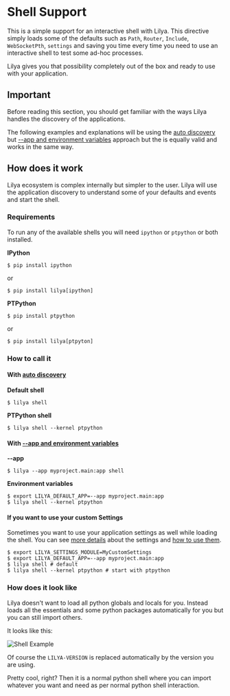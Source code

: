 # Shell Support

This is a simple support for an interactive shell with Lilya. This directive simply loads some
of the defaults such as `Path`, `Router`, `Include`, `WebSocketPth`, `settings` and saving you
time every time you need to use an interactive shell to test some ad-hoc processes.

Lilya gives you that possibility completely out of the box and ready to use with your
application.

## Important

Before reading this section, you should get familiar with the ways Lilya handles the discovery
of the applications.

The following examples and explanations will be using the [auto discovery](./discovery.md#auto-discovery)
but [--app and environment variables](./discovery.md##environment-variables) approach but the
is equally valid and works in the same way.

## How does it work

Lilya ecosystem is complex internally but simpler to the user. Lilya will use the application
discovery to understand some of your defaults and events and start the shell.

### Requirements

To run any of the available shells you will need `ipython` or `ptpython` or both installed.

**IPython**

```shell
$ pip install ipython
```

or

```shell
$ pip install lilya[ipython]
```

**PTPython**

```shell
$ pip install ptpython
```

or

```shell
$ pip install lilya[ptpyton]
```

### How to call it

#### With [auto discovery](./discovery.md#auto-discovery)

**Default shell**

```shell
$ lilya shell
```

**PTPython shell**

```shell
$ lilya shell --kernel ptpython
```

#### With [--app and environment variables](./discovery.md##environment-variables)

**--app**

```shell
$ lilya --app myproject.main:app shell
```

**Environment variables**

```shell
$ export LILYA_DEFAULT_APP=--app myproject.main:app
$ lilya shell --kernel ptpython
```

#### If you want to use your custom Settings

Sometimes you want to use your application settings as well while loading the shell. You can see
[more details](../settings.md) about the settings and [how to use them](../settings.md).

```shell
$ export LILYA_SETTINGS_MODULE=MyCustomSettings
$ export LILYA_DEFAULT_APP=--app myproject.main:app
$ lilya shell # default
$ lilya shell --kernel ptpython # start with ptpython
```

### How does it look like

Lilya doesn't want to load all python globals and locals for you. Instead loads all the
essentials and some python packages automatically for you but you can still import others.

It looks like this:

<img src="https://res.cloudinary.com/dymmond/image/upload/v1707906253/lilya/wlhsrvtrpvgdvvbl75fc.png" alt='Shell Example'>

Of course the `LILYA-VERSION` is replaced automatically by the version you are using.

Pretty cool, right? Then it is a normal python shell where you can import whatever you want and
need as per normal python shell interaction.
